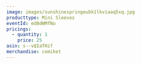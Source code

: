 ```yaml
---
image: images/sunshinespringeubk1lkviaaq5xq.jpg
producttype: Mini Sleeves
eventId: eUBdWMfNo
pricings:
  - quantity: 1
    price: 25
asin: s--vQIaTHif
merchandise: comiket
---
```

